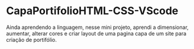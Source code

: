 # CapaPortifolioHTML-CSS-VScode

Ainda aprendendo a linguagem, nesse mini projeto, aprendi a dimensionar, aumentar, alterar cores e criar layout de uma pagina capa de um site para criação de portifólio.
